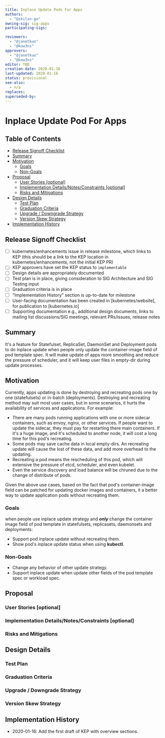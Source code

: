 ```yaml
---
title: Inplace Update Pods For Apps
authors:
  - "@skilxn-go"
owning-sig: sig-apps
participating-sigs:

reviewers:
  - "@janetkuo"
  - "@kow3ns"
approvers:
  - "@janetkuo"
  - "@kow3ns"
editor: TBD
creation-date: 2020-01-16
last-updated: 2020-01-16
status: provisional
see-also:
  - n/a
replaces:
superseded-by:
---
```


# Inplace Update Pod For Apps

## Table of Contents

<!-- toc -->
- [Release Signoff Checklist](#release-signoff-checklist)
- [Summary](#summary)
- [Motivation](#motivation)
  - [Goals](#goals)
  - [Non-Goals](#non-goals)
- [Proposal](#proposal)
  - [User Stories [optional]](#user-stories-optional)
  - [Implementation Details/Notes/Constraints [optional]](#implementation-detailsnotesconstraints-optional)
  - [Risks and Mitigations](#risks-and-mitigations)
- [Design Details](#design-details)
  - [Test Plan](#test-plan)
  - [Graduation Criteria](#graduation-criteria)
  - [Upgrade / Downgrade Strategy](#upgrade--downgrade-strategy)
  - [Version Skew Strategy](#version-skew-strategy)
- [Implementation History](#implementation-history)
<!-- /toc -->

## Release Signoff Checklist

- [ ] kubernetes/enhancements issue in release milestone, which links to KEP (this should be a link to the KEP location in kubernetes/enhancements, not the initial KEP PR)
- [ ] KEP approvers have set the KEP status to `implementable`
- [ ] Design details are appropriately documented
- [ ] Test plan is in place, giving consideration to SIG Architecture and SIG Testing input
- [ ] Graduation criteria is in place
- [ ] "Implementation History" section is up-to-date for milestone
- [ ] User-facing documentation has been created in [kubernetes/website], for publication to [kubernetes.io]
- [ ] Supporting documentation e.g., additional design documents, links to mailing list discussions/SIG meetings, relevant PRs/issues, release notes

## Summary

It's a feature for Statefulset, ReplicaSet, DaemonSet and Deployment pods to do inplace update when people only update the container-image field of pod template spec. It will make update of apps more smoothing and reduce the pressure of scheduler, and it will keep user files in empty-dir during update processes.

## Motivation

Currently, apps updating is done by destroying and recreating pods one by one (statefulsets) or in-batch (deployments). Destroying and recreating method may suit most user cases, but in some scenarios, it hurts the availability of services and applications. For example:

- There are many pods running applications with one or more sidecar containers, such as envoy, nginx, or other services. If people want to update the sidecar, they must pay for restarting there main containers. If it's a huge image, and it's scheduled to another node, it will cost a long time for this pod's recreating.
- Some pods may save cache data in local empty-dirs. An recreating update will cause the lost of these data, and add more overhead to the updating.
- Recreating a pod means the rescheduling of this pod, which will extensive the pressure of etcd, scheduler, and even kubelet.
- Even the service discovery and load balance will be chruned due to the change of distribute of pods.

Given the above use cases, based on the fact that pod's container-image field can be patched for updating docker images and containers, it a better way to update application pods without recreating them.

### Goals

when people use inplace update strategy and ***only*** change the container image field of pod template in statefulsets, replicasets, daemonsets and deployments:

- Support pod inplace update without recreating them.
- Show pod's inplace update status when using **kubectl**.

### Non-Goals

- Change any behavior of other update strategy.
- Support inplace update when update other fields of the pod template spec or workload spec.

## Proposal



### User Stories [optional]



### Implementation Details/Notes/Constraints [optional]



### Risks and Mitigations



## Design Details

### Test Plan



### Graduation Criteria



### Upgrade / Downgrade Strategy



### Version Skew Strategy



## Implementation History

- 2020-01-16: Add the first draft of KEP with overview sections.
